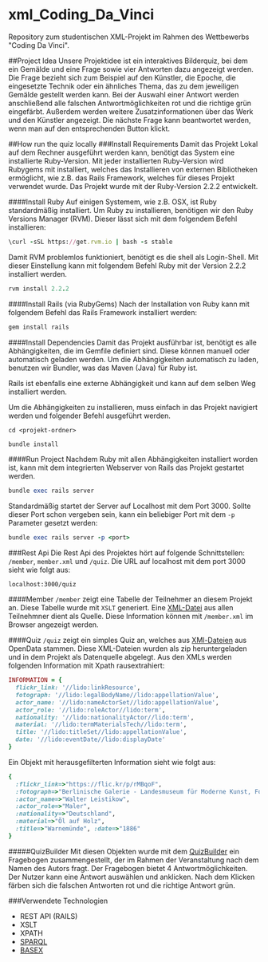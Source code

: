 # xml_Coding_Da_Vinci
Repository zum studentischen XML-Projekt im Rahmen des Wettbewerbs "Coding Da Vinci".

##Project Idea
Unsere Projektidee ist ein interaktives Bilderquiz, bei dem ein Gemälde und eine Frage sowie vier Antworten dazu angezeigt werden. Die Frage bezieht sich zum Beispiel auf den Künstler, die Epoche, die eingesetzte Technik oder ein ähnliches Thema, das zu dem jeweiligen Gemälde gestellt werden kann. Bei der Auswahl einer Antwort werden anschließend alle falschen Antwortmöglichkeiten rot und die richtige grün eingefärbt. Außerdem werden weitere Zusatzinformationen über das Werk und den Künstler angezeigt. Die nächste Frage kann beantwortet werden, wenn man auf den entsprechenden Button klickt.

##How run the quiz locally
###Install Requirements
Damit das Projekt Lokal auf dem Rechner ausgeführt werden kann, benötigt das
System eine installierte Ruby-Version. Mit jeder installierten Ruby-Version
wird Rubygems mit installiert, welches das Installieren von externen
Bibliotheken ermöglicht, wie z.B. das Rails Framework, welches für dieses
Projekt verwendet wurde.
Das Projekt wurde mit der Ruby-Version 2.2.2 entwickelt.

####Install Ruby
Auf einigen Systemem, wie z.B. OSX, ist Ruby standardmäßig installiert.
Um Ruby zu installieren, benötigen wir den Ruby Versions Manager (RVM). Dieser
lässt sich mit dem folgendem Befehl installieren:
```ruby
\curl -sSL https://get.rvm.io | bash -s stable
```

Damit RVM problemlos funktioniert, benötigt es die shell als Login-Shell.
Mit dieser Einstellung kann mit folgendem Befehl Ruby mit der Version 2.2.2
installiert werden.
```ruby
rvm install 2.2.2
```
####Install Rails (via RubyGems)
Nach der Installation von Ruby kann mit folgendem Befehl das Rails Framework
installiert werden:
```ruby
gem install rails
```

####Install Dependencies
Damit das Projekt ausführbar ist, benötigt es alle Abhängigkeiten, die im
Gemfile definiert sind. Diese können manuell oder automatisch geladen werden.
Um die Abhängigkeiten automatisch zu laden, benutzen wir Bundler, was das
Maven (Java) für Ruby ist.

Rails ist ebenfalls eine externe Abhängigkeit und kann auf dem selben Weg
installiert werden.

Um die Abhängigkeiten zu installieren, muss einfach in das Projekt navigiert werden
und folgender Befehl ausgeführt werden.
```
cd <projekt-ordner>
```
```ruby
bundle install
```

####Run Project
Nachdem Ruby mit allen Abhängigkeiten installiert worden ist, kann mit dem
integrierten Webserver von Rails das Projekt gestartet werden.
```ruby
bundle exec rails server
```
Standardmäßig startet der Server auf Localhost mit dem Port 3000. Sollte dieser
Port schon vergeben sein, kann ein beliebiger Port mit dem `-p` Parameter
gesetzt werden:
```ruby
bundle exec rails server -p <port>
```

###Rest Api
Die Rest Api des Projektes hört auf folgende Schnittstellen:
`/member`, `member.xml` und `/quiz`.
Die URL auf localhost mit dem port 3000 sieht wie folgt aus:
```
localhost:3000/quiz
```

####Member
`/member` zeigt eine Tabelle der Teilnehmer an diesem Projekt an. Diese Tabelle
wurde mit `XSLT` generiert. Eine
[XML-Datei](https://github.com/markwitz/xml_Coding_Da_Vinci/blob/master/xml_member.xml)
aus allen Teilnehmner dient als Quelle. Diese Information können mit
`/member.xml` im Browser angezeigt werden.

####Quiz
`/quiz` zeigt ein simples Quiz an, welches aus
[XMl-Dateien](https://github.com/markwitz/xml_Coding_Da_Vinci/tree/master/config/open_data_xml)
aus OpenData stammen. Diese XML-Dateien wurden als zip heruntergeladen und in
dem Projekt als Datenquelle abgelegt.
Aus den XMLs werden folgenden Information mit Xpath rausextrahiert:
```ruby
INFORMATION = {
  flickr_link: '//lido:linkResource',
  fotograph: '//lido:legalBodyName//lido:appellationValue',
  actor_name: '//lido:nameActorSet//lido:appellationValue',
  actor_role: '//lido:roleActor//lido:term',
  nationality: '//lido:nationalityActor//lido:term',
  material: '//lido:termMaterialsTech//lido:term',
  title: '//lido:titleSet//lido:appellationValue',
  date: '//lido:eventDate//lido:displayDate'
}
```

Ein Objekt mit herausgefilterten Information sieht wie folgt aus:
```ruby
{
  :flickr_link=>"https://flic.kr/p/rMBqoF",
  :fotograph=>"Berlinische Galerie - Landesmuseum für Moderne Kunst, Fotografie und Architektur (Berlin)",
  :actor_name=>"Walter Leistikow",
  :actor_role=>"Maler",
  :nationality=>"Deutschland",
  :material=>"Öl auf Holz",
  :title=>"Warnemünde", :date=>"1886"
}
```

#####QuizBuilder
Mit diesen Objekten wurde mit dem
[QuizBuilder](https://github.com/markwitz/xml_Coding_Da_Vinci/blob/master/lib/open_data/quiz_builder.rb)
ein Fragebogen zusammengestellt, der im Rahmen der Veranstaltung nach dem
Namen des Autors fragt.
Der Fragebogen bietet 4 Antwortmöglichkeiten. Der Nutzer kann eine Antwort
auswählen und anklicken. Nach dem Klicken färben sich die falschen Antworten rot
und die richtige Antwort grün.

###Verwendete Technologien
* REST API (RAILS)
* XSLT
* XPATH
* [SPARQL](https://github.com/markwitz/xml_Coding_Da_Vinci/blob/master/doc/sparql/Sparql.md)
* [BASEX](https://github.com/markwitz/xml_Coding_Da_Vinci/blob/master/doc/basex/ermittlung_der_kuenstlernamen.md)
